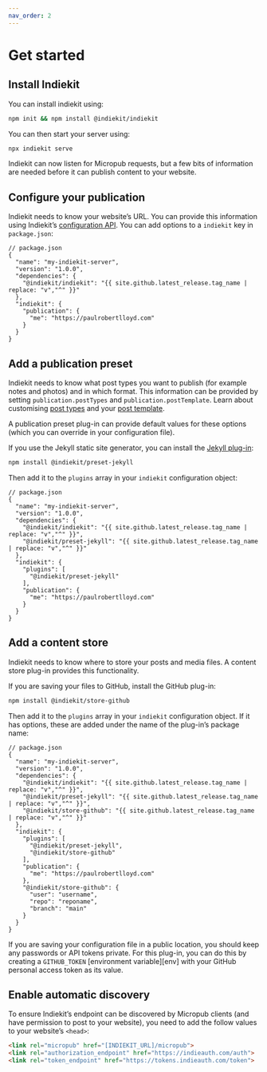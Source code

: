 ```yaml
---
nav_order: 2
---
```


# Get started

## Install Indiekit

You can install indiekit using:

```bash
npm init && npm install @indiekit/indiekit
```

You can then start your server using:

```bash
npx indiekit serve
```

Indiekit can now listen for Micropub requests, but a few bits of information are needed before it can publish content to your website.

## Configure your publication

Indiekit needs to know your website’s URL. You can provide this information using Indiekit’s [configuration API](options.md). You can add options to a `indiekit` key in `package.json`:

```jsonc
// package.json
{
  "name": "my-indiekit-server",
  "version": "1.0.0",
  "dependencies": {
    "@indiekit/indiekit": "{{ site.github.latest_release.tag_name | replace: "v","^" }}"
  },
  "indiekit": {
    "publication": {
      "me": "https://paulrobertlloyd.com"
    }
  }
}
```

## Add a publication preset

Indiekit needs to know what post types you want to publish (for example notes and photos) and in which format. This information can be provided by setting `publication.postTypes` and `publication.postTemplate`. Learn about customising [post types](customisation/post-types.md) and your [post template](customisation/post-template.md).

A publication preset plug-in can provide default values for these options (which you can override in your configuration file).

If you use the Jekyll static site generator, you can install the [Jekyll plug-in](https://www.npmjs.com/package/@indiekit/preset-jekyll):

```bash
npm install @indiekit/preset-jekyll
```

Then add it to the `plugins` array in your `indiekit` configuration object:

```jsonc
// package.json
{
  "name": "my-indiekit-server",
  "version": "1.0.0",
  "dependencies": {
    "@indiekit/indiekit": "{{ site.github.latest_release.tag_name | replace: "v","^" }}",
    "@indiekit/preset-jekyll": "{{ site.github.latest_release.tag_name | replace: "v","^" }}"
  },
  "indiekit": {
    "plugins": [
      "@indiekit/preset-jekyll"
    ],
    "publication": {
      "me": "https://paulrobertlloyd.com"
    }
  }
}
```

## Add a content store

Indiekit needs to know where to store your posts and media files. A content store plug-in provides this functionality.

If you are saving your files to GitHub, install the GitHub plug-in:

```bash
npm install @indiekit/store-github
```

Then add it to the `plugins` array in your `indiekit` configuration object. If it has options, these are added under the name of the plug-in’s package name:

```jsonc
// package.json
{
  "name": "my-indiekit-server",
  "version": "1.0.0",
  "dependencies": {
    "@indiekit/indiekit": "{{ site.github.latest_release.tag_name | replace: "v","^" }}",
    "@indiekit/preset-jekyll": "{{ site.github.latest_release.tag_name | replace: "v","^" }}",
    "@indiekit/store-github": "{{ site.github.latest_release.tag_name | replace: "v","^" }}"
  },
  "indiekit": {
    "plugins": [
      "@indiekit/preset-jekyll",
      "@indiekit/store-github"
    ],
    "publication": {
      "me": "https://paulrobertlloyd.com"
    },
    "@indiekit/store-github": {
      "user": "username",
      "repo": "reponame",
      "branch": "main"
    }
  }
}
```

If you are saving your configuration file in a public location, you should keep any passwords or API tokens private. For this plug-in, you can do this by creating a `GITHUB_TOKEN` [environment variable][env] with your GitHub personal access token as its value.

## Enable automatic discovery

To ensure Indiekit’s endpoint can be discovered by Micropub clients (and have permission to post to your website), you need to add the follow values to your website’s `<head>`:

```html
<link rel="micropub" href="[INDIEKIT_URL]/micropub">
<link rel="authorization_endpoint" href="https://indieauth.com/auth">
<link rel="token_endpoint" href="https://tokens.indieauth.com/token">
```
